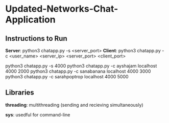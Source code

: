 # Updated-Networks-Chat-Application

## Instructions to Run

**Server**: python3 chatapp.py -s <server_port>
**Client**: python3 chatapp.py -c <user_name> <server_ip> <server_port> <client_port>

python3 chatapp.py -s 4000
python3 chatapp.py -c ayshajam localhost 4000 2000
python3 chatapp.py -c sanabanana localhost 4000 3000
python3 chatapp.py -c sarahpoptrop localhost 4000 5000


## Libraries

**threading**: multithreading (sending and recieving simultaneously)

**sys**: usedful for command-line